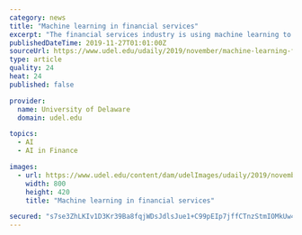 ```yaml
---
category: news
title: "Machine learning in financial services"
excerpt: "The financial services industry is using machine learning to revolutionize its processes and rapidly improve financial outcomes, and its potential seems limitless. That’s why the University of Delaware’s Institute for Financial Services Analytics (IFSA ..."
publishedDateTime: 2019-11-27T01:01:00Z
sourceUrl: https://www.udel.edu/udaily/2019/november/machine-learning-financial-services-ifsa/
type: article
quality: 24
heat: 24
published: false

provider:
  name: University of Delaware
  domain: udel.edu

topics:
  - AI
  - AI in Finance

images:
  - url: https://www.udel.edu/content/dam/udelImages/udaily/2019/november/fb-info-dark-datae-GettyImages-1156834914_dark-800x420.jpg
    width: 800
    height: 420
    title: "Machine learning in financial services"

secured: "s7se3ZhLKIv1D3Kr39Ba8fqjWDsJdlsJue1+C99pEIp7jffCTnzStmIOMkUw4QPHkB4g3CGM0STvYiAcx3pWtuh7R1xucI7rUBnQPxiPvVfkuzoZ178d2LgRtkkVUbpT3yRxY05AbRE0IubPavK0Nq3G4g3siBJOZCNKRWb6speZ5PLr7rFW3uZ+cvQakblsljTmZVjTCr8qtuE2uPNI/G0cPsPZZGI8WesJ0DcuAb3lR66PH/C6IPOTsVWi9i6jLeQE8ZB6kCQiqS55noR6aQ==;m3NuYIjwrf+FZT0S3F3ITg=="
---
```


